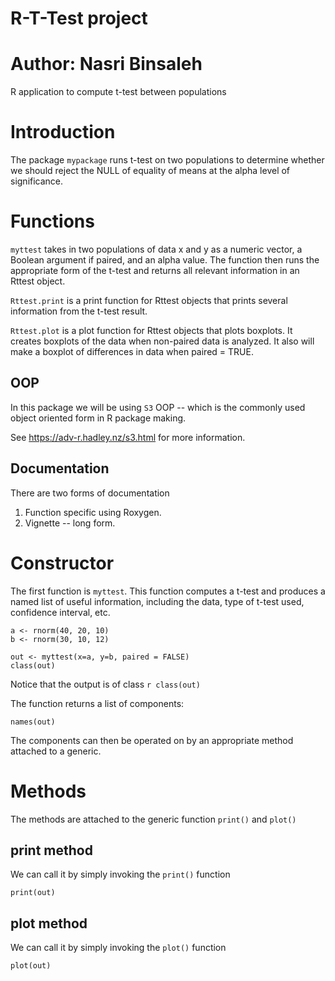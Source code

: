 # R-T-Test project

# Author: Nasri Binsaleh

R application to compute t-test between populations

# Introduction

The package `mypackage` runs t-test on two populations to determine whether we should reject the NULL of equality of means at the alpha level of significance.

# Functions

`myttest` takes in two populations of data x and y as a numeric vector, a Boolean argument if paired, and an alpha value. The function then runs the appropriate form of the t-test and returns all relevant information in an Rttest object.

`Rttest.print` is a print function for Rttest objects that prints several information from the t-test result.

`Rttest.plot` is a plot function for Rttest objects that plots boxplots. It creates boxplots of the data when non-paired data is analyzed. It also will make a boxplot of differences in data when paired = TRUE.

## OOP

In this package we will be using `S3` OOP -- which is the commonly used object oriented form in R package making.

See <https://adv-r.hadley.nz/s3.html> for more information.

## Documentation

There are two forms of documentation
  
  1. Function specific using Roxygen.
  2. Vignette -- long form.
  
# Constructor

The first function is `myttest`. This function computes a t-test and produces a named list of useful information, including the data, type of t-test used, confidence interval, etc.

```{r}
a <- rnorm(40, 20, 10)
b <- rnorm(30, 10, 12)

out <- myttest(x=a, y=b, paired = FALSE)
class(out)
```

Notice that the output is of class `r class(out)`

The function returns a list of components:

```{r}
names(out)
```
The components can then be operated on by an appropriate method attached to a generic.

# Methods

The methods are attached to the generic function `print()` and `plot()`

## print method

We can call it by simply invoking the `print()` function

```{r}
print(out)
```

## plot method

We can call it by simply invoking the `plot()` function

```{r}
plot(out)
```
